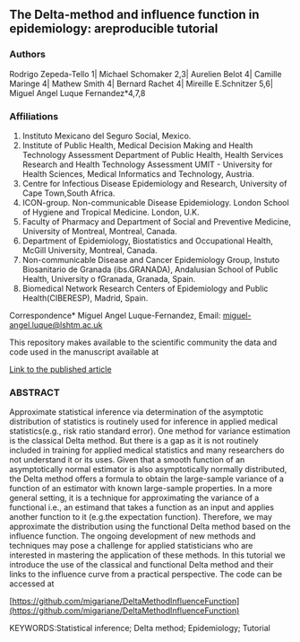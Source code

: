 ## The Delta-method and influence function in epidemiology: areproducible tutorial

### Authors
Rodrigo Zepeda-Tello 1| Michael Schomaker 2,3| Aurelien Belot 4| Camille Maringe 4| Mathew Smith 4| Bernard Rachet 4| Mireille E.Schnitzer 5,6| Miguel Angel Luque Fernandez*4,7,8

### Affiliations 
1. Instituto Mexicano del Seguro Social, Mexico.
2. Institute of Public Health, Medical Decision Making and Health Technology Assessment Department of Public Health, Health Services Research and Health Technology Assessment UMIT - University for Health Sciences, Medical Informatics and Technology, Austria.
3. Centre for Infectious Disease Epidemiology and Research, University of Cape Town,South Africa.
4. ICON-group. Non-communicable Disease Epidemiology. London School of Hygiene and Tropical Medicine. London, U.K.
5. Faculty of Pharmacy and Department of Social and Preventive Medicine, University of Montreal, Montreal, Canada.
6. Department of Epidemiology, Biostatistics and Occupational Health, McGill University, Montreal, Canada.
7. Non-communicable Disease and Cancer Epidemiology Group, Instuto Biosanitario de Granada (ibs.GRANADA), Andalusian School of Public Health, University o fGranada, Granada, Spain.
8. Biomedical Network Research Centers of Epidemiology and Public Health(CIBERESP), Madrid, Spain.

Correspondence* Miguel Angel Luque-Fernandez, Email: miguel-angel.luque@lshtm.ac.uk  

This repository makes available to the scientific community the data and code used in the manuscript available at  

[Link to the published article]()

### ABSTRACT
Approximate statistical inference via determination of the asymptotic distribution of statistics is routinely used for inference in applied medical statistics(e.g., risk ratio standard error). One method for variance estimation is the classical Delta method. But there is a gap as it is not routinely included in training for applied medical statistics and many researchers do not understand it or its uses. Given that a smooth function of an asymptotically normal estimator is also asymptotically normally distributed, the Delta method offers a formula to obtain the large-sample variance of a function of an estimator with known large-sample properties. In a more general setting, it is a technique for approximating the variance of a functional i.e., an estimand that takes a function as an input and applies another function to it (e.g.the expectation function). Therefore, we may approximate the distribution using the functional Delta method based on the influence function. The ongoing development of new methods and techniques may pose a challenge for applied statisticians who are interested in mastering the application of these methods. In this tutorial we introduce the use of the classical and functional Delta method and their links to the influence curve from a practical perspective. The code can be accessed at 

[https://github.com/migariane/DeltaMethodInfluenceFunction](https://github.com/migariane/DeltaMethodInfluenceFunction)  

KEYWORDS:Statistical inference; Delta method; Epidemiology; Tutorial
